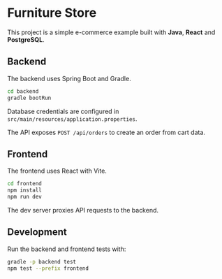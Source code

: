 # Furniture Store

This project is a simple e-commerce example built with **Java**, **React** and **PostgreSQL**.

## Backend

The backend uses Spring Boot and Gradle.

```bash
cd backend
gradle bootRun
```

Database credentials are configured in `src/main/resources/application.properties`.

The API exposes `POST /api/orders` to create an order from cart data.

## Frontend

The frontend uses React with Vite.

```bash
cd frontend
npm install
npm run dev
```

The dev server proxies API requests to the backend.

## Development

Run the backend and frontend tests with:

```bash
gradle -p backend test
npm test --prefix frontend
```

